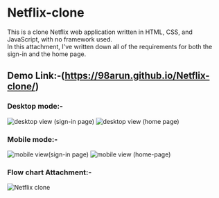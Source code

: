 # Netflix-clone
This is a clone Netflix web application written in HTML, CSS, and JavaScript, with no framework used.<br>
In this attachment, I've written down all of the requirements for both the sign-in and the home page.
## Demo Link:-(https://98arun.github.io/Netflix-clone/)
### Desktop mode:-
![desktop view (sign-in page)](https://user-images.githubusercontent.com/82587103/130214107-b8baf185-2b51-4743-8ead-2d44be56f34b.png)
![desktop view (home page)](https://user-images.githubusercontent.com/82587103/130214126-eae32b98-5dda-415b-b471-411ac632a9a0.png)
### Mobile mode:-
![mobile view(sign-in page)](https://user-images.githubusercontent.com/82587103/130214338-c20559d8-9533-43b1-9d5a-5f09c0a93428.png)
![mobile view  (home-page)](https://user-images.githubusercontent.com/82587103/130214356-5dd56f09-6489-40cc-beed-d67b002fe50e.png)

### Flow chart Attachment:-
![Netflix clone](https://user-images.githubusercontent.com/82587103/129182835-f9e86aaa-11ad-443d-a0de-cca617a9451a.png)
